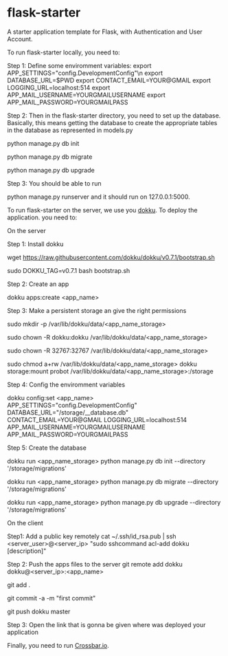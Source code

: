 # flask-starter
A starter application template for Flask, with Authentication and User Account.

To run flask-starter locally, you need to:

Step 1: Define some enviromment variables:
export APP_SETTINGS="config.DevelopmentConfig"\n
export DATABASE_URL=$PWD
export CONTACT_EMAIL=YOUR@GMAIL
export LOGGING_URL=localhost:514
export APP_MAIL_USERNAME=YOURGMAILUSERNAME
export APP_MAIL_PASSWORD=YOURGMAILPASS


Step 2: Then in the flask-starter directory, you need to set up the database. Basically, this means getting the database to create the appropriate tables in the database as represented in models.py

python manage.py db init

python manage.py db migrate

python manage.py db upgrade


Step 3: You should be able to run 

python manage.py runserver
and it should run on 127.0.0.1:5000.

To run flask-starter on the server, we use you [dokku](http://dokku.viewdocs.io/dokku). To deploy the application. you need to:

On the server

Step 1: Install dokku

wget https://raw.githubusercontent.com/dokku/dokku/v0.7.1/bootstrap.sh

sudo DOKKU_TAG=v0.7.1 bash bootstrap.sh 

Step 2: Create an app

dokku apps:create <app_name>

Step 3: Make a persistent storage an give the right permissions

sudo mkdir -p  /var/lib/dokku/data/<app_name_storage>

sudo chown -R dokku:dokku /var/lib/dokku/data/<app_name_storage>

sudo chown -R 32767:32767 /var/lib/dokku/data/<app_name_storage>

sudo chmod a+rw /var/lib/dokku/data/<app_name_storage>
dokku storage:mount probot /var/lib/dokku/data/<app_name_storage>:/storage

Step 4: Config the enviromment variables

dokku config:set <app_name> APP_SETTINGS="config.DevelopmentConfig" DATABASE_URL="/storage/__database.db" CONTACT_EMAIL=YOUR@GMAIL LOGGING_URL=localhost:514 APP_MAIL_USERNAME=YOURGMAILUSERNAME APP_MAIL_PASSWORD=YOURGMAILPASS

Step 5: Create the database

dokku run <app_name_storage> python manage.py db init    --directory '/storage/migrations'

dokku run <app_name_storage> python manage.py db migrate --directory '/storage/migrations'

dokku run <app_name_storage> python manage.py db upgrade --directory '/storage/migrations'

On the client

Step1: Add a public key remotely
cat ~/.ssh/id_rsa.pub | ssh <server_user>@<server_ip> "sudo sshcommand acl-add dokku [description]"

Step 2: Push the apps files to the server
git remote add dokku dokku@<server_ip>:<app_name>

git add .

git commit -a -m "first commit"

git push dokku master

Step 3: Open the link that is gonna be given where was deployed your application




Finally, you need to run  [Crossbar.io]().
